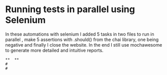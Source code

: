 # Running tests in parallel using Selenium #


In these automations with selenium I added 5 tasks in two files to run in parallel , make 5 assertions with .should() from the chai library, one being negative and finally I close the website. In the end I still use mochawesome to generate more detailed and intuitive reports.




```
**  **
#
# 

```


